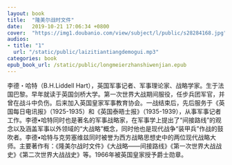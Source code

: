 ```yaml
---
layout: book
title:  "隆美尔战时文件"
date:   2019-10-21 17:06:34 +0800
cover:  "https://img1.doubanio.com/view/subject/l/public/s28284168.jpg"
audios: 
- title: "1"
  url: "/static/public/laizitiantiangdemogui.mp3"
categories: book
epub_book_url: /static/public/longmeierzhanshiwenjian.epub
---
```


李德・哈特（B.H.Liddell Hart），英国军事记者、军事理论家、战略学家。生于法国巴黎。早年就读于英国剑桥大学。第一次世界大战期间服役，任步兵团军官，并曾在战斗中负伤。后来加入英国皇家军事教育协会。一战结束后，先后服务于《英国每日电讯报》（1925-1935）和《英国泰晤士报》（1935-1939），从事军事记者工作。李德•哈特同时也是著名的军事战略家，在军事学上提出了“间接路线”的观念以及涵盖军事以外领域的“大战略”概念，同时他也是现代战争“装甲兵”作战的鼓吹者。李德•哈特与克劳塞维兹同时被誉为西方战略思想史中的两位现代战略大师。主要著作有：《隆美尔战时文件》《大战略——间接路线》《第一次世界大战战史》《第二次世界大战战史》等。1966年被英国皇家授予爵士勋章。
